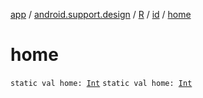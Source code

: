 [app](../../../index.md) / [android.support.design](../../index.md) / [R](../index.md) / [id](index.md) / [home](./home.md)

# home

`static val home: `[`Int`](https://kotlinlang.org/api/latest/jvm/stdlib/kotlin/-int/index.html)
`static val home: `[`Int`](https://kotlinlang.org/api/latest/jvm/stdlib/kotlin/-int/index.html)